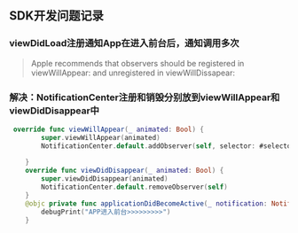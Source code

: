 ## SDK开发问题记录



### viewDidLoad注册通知App在进入前台后，通知调用多次

> Apple recommends that observers should be registered in viewWillAppear: and unregistered in viewWillDissapear:

### 解决：NotificationCenter注册和销毁分别放到viewWillAppear和viewDidDisappear中



```swift
 override func viewWillAppear(_ animated: Bool) {
        super.viewWillAppear(animated)
        NotificationCenter.default.addObserver(self, selector: #selector(applicationDidBecomeActive(notification:)), name: UIApplication.didBecomeActiveNotification, object: nil)
        
    }
    override func viewDidDisappear(_ animated: Bool) {
        super.viewDidDisappear(animated)
        NotificationCenter.default.removeObserver(self)
    }
    @objc private func applicationDidBecomeActive(_ notification: Notification) {
        debugPrint("APP进入前台>>>>>>>>>")
    }
```

